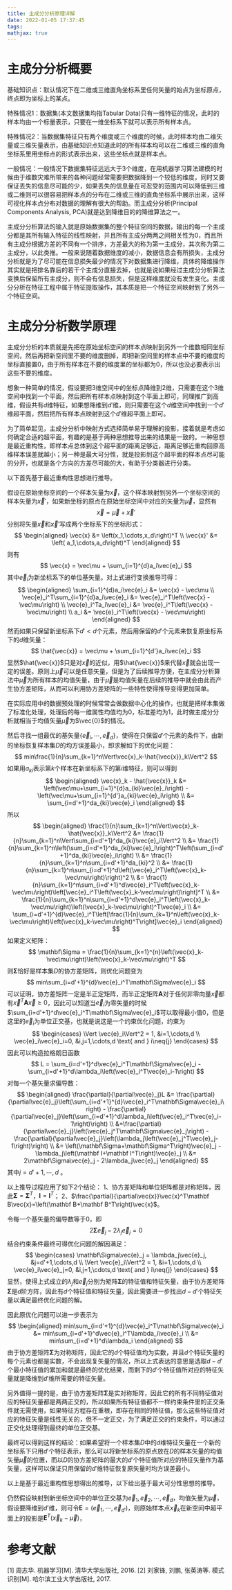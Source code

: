 ```yaml
---
title: 主成分分析原理详解
date: 2022-01-05 17:37:45
tags:
mathjax: true
---
```


# 主成分分析概要

基础知识点：默认情况下在二维或三维直角坐标系里任何矢量的始点为坐标原点，终点即为坐标上的某点。

特殊情况1：数据集(本文数据集均指Tabular Data)只有一维特征的情况，此时的样本均由一个标量表示，只要在一维坐标系下就可以表示所有样本点。

特殊情况2：当数据集特征只有两个维度或三个维度的时候，此时样本均由二维矢量或三维矢量表示，由基础知识点知道此时的所有样本均可以在二维或三维的直角坐标系里用坐标点的形式表示出来，这些坐标点就是样本点。

一般情况：一般情况下数据集特征远远大于3个维度，在用机器学习算法建模的时候由于维数灾难所带来的各种问题经常需要把数据降到一个较低的维度，同时又要保证丢失的信息尽可能的少，如果丢失的信息量在可忍受的范围内可以降低到三维或二维则可以很容易把样本点的分布在二维或三维的直角坐标系中展示出来，这样可视化样本点分布对数据的理解有很大的帮助。而主成分分析(Principal Components Analysis, PCA)就是达到降维目的的降维算法之一。

主成分分析算法的输入就是原始数据集的整个特征空间的数据，输出的每一个主成分都是其所有输入特征的线性映射，并且所有主成分两两之间相关性为0，而且所有主成分根据方差的不同有一个排序，方差最大的称为第一主成分，其次称为第二主成分，以此类推。一般来说随着数据维度的减小，数据信息会有所损失，主成分分析就是为了尽可能在信息损失最少的情况下对数据集进行降维，具体的降维操作其实就是把排名靠后的若干个主成分直接去掉，也就是说如果经过主成分分析算法变换后保留所有主成分，则不会有信息损失，但是这样维度就没有发生变化。主成分分析在特征工程中属于特征提取操作，其本质是把一个特征空间映射到了另外一个特征空间。

# 主成分分析数学原理

主成分分析的本质就是先把在原始坐标空间的样本点映射到另外一个维数相同坐标空间，然后再把新空间里不要的维度删掉，即把新空间里的样本点中不要的维度的坐标直接置0，由于所有样本在不要的维度里的坐标都为0，所以也没必要表示出这些不要的维度。

想象一种简单的情况，假设要把3维空间中的坐标点降维到2维，只需要在这个3维空间中找到一个平面，然后把所有样本点映射到这个平面上即可，同理推广到高维，假设共有$d$维特征，如果想降维到$d'$维，则只需要在这个$d$维空间中找到一个$d'$维超平面，然后把所有样本点映射到这个$d'$维超平面上即可。

为了简单起见，主成分分析中映射方式选择简单易于理解的投影，接着就是考虑如何确定合适的超平面，有趣的是基于两种思想推导出来的结果是一致的。一种思想是最近重构性，即样本点总体到这个超平面的距离足够近，距离足够近重构回原高维样本误差就越小；另一种是最大可分性，就是投影到这个超平面的样本点尽可能的分开，也就是各个方向的方差尽可能的大，有助于分类器进行分类。

以下首先基于最近重构性思想进行推导。

假设在原始坐标空间的一个样本矢量为$\vec{x}$，这个样本映射到另外一个坐标空间的样本矢量为$\vec{x}'$，如果新坐标的原点在原始坐标空间中对应的矢量为$\vec{\mu}$，显然有
$$
\vec{x} = \vec{\mu} + \vec{x}'
$$
分别将矢量$\vec{x}$和$\vec{x}'$写成两个坐标系下的坐标形式：
$$
\begin{aligned}
\vec{x} &= \left(x_1,\cdots,x_d\right)^T \\
\vec{x}' &= \left( a_1,\cdots,a_d\right)^T
\end{aligned}
$$
则有
$$
\vec{x} = \vec\mu + \sum_{i=1}^{d}a_i\vec{e}_i
$$
其中$\vec{e}_i$为新坐标系下的单位基矢量。对上式进行变换推导可得：
$$
\begin{aligned}
\sum_{i=1}^{d}a_i\vec{e}_i &= \vec{x} - \vec\mu \\
\vec{e}_i^T\sum_{i=1}^{d}a_i\vec{e}_i &= \vec{e}_i^T\left(\vec{x} - \vec\mu\right) \\
\vec{e}_i^Ta_i\vec{e}_i &= \vec{e}_i^T\left(\vec{x} - \vec\mu\right) \\
a_i &= \vec{e}_i^T\left(\vec{x} - \vec\mu\right)
\end{aligned}
$$
然而如果只保留新坐标系下$d'<d$个元素，然后用保留的$d'$个元素来恢复原坐标系下的$d$维矢量：
$$
\hat{\vec{x}} = \vec\mu + \sum_{i=1}^{d'}a_i\vec{e}_i
$$
显然$\hat{\vec{x}}$只是对$\vec{x}$的近似，用$\hat{\vec{x}}$来代替$\vec{x}$就会出现一定的误差。原则上$\vec{\mu}$可以是任意矢量，但是为了后续推导方便，在主成分分析算法中$\vec{\mu}$为所有样本的均值矢量，由于$\vec{\mu}$是均值矢量在后续的推导中就会由此而产生协方差矩阵，从而可以利用协方差矩阵的一些特性使得推导变得更加简单。

在实际应用中的数据预处理的时候常常会做数据中心化的操作，也就是把样本集做了标准化处理，处理后的每一维属性均值均为$0$，标准差均为$1$，此时做主成分分析就相当于均值矢量$\vec{\mu}$为$\vec{0}$的情况。

然后寻找一组最优的基矢量$\{\vec{e}_i,\cdots,\vec{e}_d\}$，使得在只保留$d'$个元素的条件下，由新的坐标恢复样本集$D$的均方误差最小，即求解如下的优化问题：
$$
min\frac{1}{n}\sum_{k=1}^n\Vert\vec{x}_k-\hat{\vec{x}}_k\Vert^2
$$
如果用$a_{ki}$表示第$k$个样本在新坐标系下的第$i$维特征，则可以得到
$$
\begin{aligned}
\vec{x}_k - \hat{\vec{x}}_k &= \left(\vec\mu+\sum_{i=1}^{d}a_{ki}\vec{e}_i\right) - \left(\vec\mu+\sum_{i=1}^{d'}a_{ki}\vec{e}_i\right) \\
&= \sum_{i=d'+1}^da_{ki}\vec{e}_i
\end{aligned}
$$
所以
$$
\begin{aligned}
\frac{1}{n}\sum_{k=1}^n\Vert\vec{x}_k-\hat{\vec{x}}_k\Vert^2 &= \frac{1}{n}\sum_{k=1}^n\Vert\sum_{i=d'+1}^da_{ki}\vec{e}_i\Vert^2 \\
&= \frac{1}{n}\sum_{k=1}^n\left(\sum_{i=d'+1}^da_{ki}\vec{e}_i\right)^T\left(\sum_{i=d'+1}^da_{ki}\vec{e}_i\right) \\
&= \frac{1}{n}\sum_{k=1}^n\sum_{i=d'+1}^da_{ki}^2 \\
&= \frac{1}{n}\sum_{k=1}^n\sum_{i=d'+1}^d\left(\vec{e}_i^T\left(\vec{x}_k-\vec\mu\right)\right)^2 \\
&= \frac{1}{n}\sum_{k=1}^n\sum_{i=d'+1}^d\vec{e}_i^T\left(\vec{x}_k-\vec\mu\right)\left[\vec{e}_i^T\left(\vec{x}_k-\vec\mu\right)\right]^T \\
&= \frac{1}{n}\sum_{k=1}^n\sum_{i=d'+1}^d\vec{e}_i^T\left(\vec{x}_k-\vec\mu\right)\left(\vec{x}_k-\vec\mu\right)^T\vec{e}_i \\
&= \sum_{i=d'+1}^{d}\vec{e}_i^T\left[\frac{1}{n}\sum_{k=1}^n\left(\vec{x}_k-\vec\mu\right)\left(\vec{x}_k-\vec\mu\right)^T\right]\vec{e}_i
\end{aligned}
$$
如果定义矩阵：
$$
\mathbf\Sigma = \frac{1}{n}\sum_{k=1}^{n}\left(\vec{x}_k-\vec\mu\right)\left(\vec{x}_k-\vec\mu\right)^T
$$
则$\mathbf\Sigma$恰好是样本集$D$的协方差矩阵，则优化问题变为
$$
min\sum_{i=d'+1}^{d}\vec{e}_i^T\mathbf\Sigma\vec{e}_i
$$
可以证明，协方差矩阵一定是半正定矩阵，而半正定矩阵$\mathbf A$对于任何非零向量$\vec{x}$都有$\vec{x}^T\mathbf A\vec{x}\geq0$，因此可以知道当$\vec{e}_i$为零矢量的时候$\sum_{i=d'+1}^d\vec{e}_i^T\mathbf\Sigma\vec{e}_i$可以取得最小值0，但是这里的$\vec{e}_i$为单位正交基，也就是说这是一个约束优化问题，约束为
$$
\begin{cases}
\Vert \vec{e}_i\Vert^2 = 1, &i=1,\cdots,d \\
\vec{e}_i\vec{e}_i=0, &i,j=1,\cdots,d \text{ and } i\neq{j} 
\end{cases}
$$
因此可以构造拉格朗日函数
$$
L = \sum_{i=d'+1}^d\vec{e}_i^T\mathbf\Sigma\vec{e}_i - \sum_{i=d'+1}^d\lambda_i\left(\vec{e}_i^T\vec{e}_i-1\right)
$$
对每一个基矢量求偏导数：
$$
\begin{aligned}
\frac{\partial}{\partial\vec{e}_j}L &= \frac{\partial}{\partial\vec{e}_j}\left(\sum_{i=d'+1}^{d}\vec{e}_i^T\mathbf\Sigma\vec{e}_i\right) - \frac{\partial}{\partial\vec{e}_j}\left(\sum_{i=d'+1}^d\lambda_i\left(\vec{e}_i^T\vec{e}_i-1\right)\right) \\
&=\frac{\partial}{\partial\vec{e}_j}\left(\vec{e}_j^T\mathbf\Sigma\vec{e}_j\right) - \frac{\partial}{\partial\vec{e}_j}\left(\lambda_j\left(\vec{e}_j^T\vec{e}_j-1\right)\right) \\
&= \left(\mathbf\Sigma+\mathbf\Sigma^T\right)\vec{e}_j - \lambda_j\left(\mathbf I+\mathbf I^T\right)\vec{e}_j \\
&= 2\mathbf\Sigma\vec{e}_j - 2\lambda_j\vec{e}_j
\end{aligned}
$$
其中$j=d'+1,\cdots,d$ 。

以上推导过程应用了如下2个结论：
1、协方差矩阵和单位矩阵都是对称矩阵，因此$\mathbf\Sigma=\mathbf\Sigma^T$，$\mathbf I=\mathbf I^T$；
2、$\frac{\partial}{\partial\vec{x}}\vec{x}^T\mathbf B\vec{x}=\left(\mathbf B+\mathbf B^T\right)\vec{x}$。

令每一个基矢量的偏导数等于0，即
$$
2\mathbf\Sigma\vec{e}_j - 2\lambda_j\vec{e}_j = 0
$$
结合约束条件最终可得优化问题的解因满足：
$$
\begin{cases}
\mathbf\Sigma\vec{e}_j = \lambda_j\vec{e}_j, &j=d'+1,\cdots,d \\
\Vert \vec{e}_i\Vert^2 = 1, &i=1,\cdots,d \\
\vec{e}_i\vec{e}_j=0, &i,j=1,\cdots,d \text{ and } i\neq{j}
\end{cases}
$$
显然，使得上式成立的$\lambda_j$和$\vec{e}_j$分别为矩阵$\mathbf \Sigma$的特征值和特征矢量，由于协方差矩阵$\mathbf  \Sigma$是$d$阶方阵，因此有$d$个特征值和特征矢量，因此需要进一步找出$d-d'$个特征矢量以满足最终优化问题的解。

因此原优化问题可以进一步表示为
$$
\begin{aligned}
min\sum_{i=d'+1}^{d}\vec{e}_i^T\mathbf\Sigma\vec{e}_i &= min\sum_{i=d'+1}^d\vec{e}_i^T\lambda_i\vec{e}_i \\
&= min\sum_{i=d'+1}^d\lambda_i
\end{aligned}
$$
由于协方差矩阵$\mathbf \Sigma$为对称矩阵，因此它的$d$个特征值均为实数，并且$d$个特征矢量的每个元素也都是实数，不会出现复矢量的情况，所以上式表达的意思是选取$d-d'$个最小特征值的累加和就是最终的优化结果，而剩下的$d'$个特征值所对应的特征矢量就是降维到$d'$维所需要的特征矢量。

另外值得一提的是，由于协方差矩阵$\mathbf \Sigma$是实对称矩阵，因此它的所有不同特征值对应的特征矢量都是两两正交的，所以如果所有特征值都不一样约束条件里的正交条件就无需使用，如果特征方程存在重根，即存在相同的特征值，那么这些特征值对应的特征矢量是线性无关的，但不一定正交，为了满足正交的约束条件，可以通过正交化处理得到最终的单位正交基。

最终可以得到这样的结论：如果希望将一个样本集$D$中的$d$维特征矢量在一个新的坐标系下只用$d'$个特征表示，那么可以将新坐标系的原点放在$D$的样本矢量的均值矢量$\vec\mu$的位置，而以$D$的协方差矩阵的最大的$d'$个特征值所对应的特征矢量作为基矢量，这样可以保证只用保留的$d'$维特征恢复原矢量时均方误差最小。

以上是基于最近重构性思想得出的推导，以下给出基于最大可分性思想的推导。

仍然假设映射到新坐标空间中的单位正交基为$\vec{e}_1,\vec{e}_2,\cdots,\vec{e}_d$，均值矢量为$\vec{\mu}$，假设要降维到$d’$维，则可令$\mathbf E=\left(\vec{e}_1,\cdots,\vec{e}_{d'}\right)$，则原始样本点$\vec{x}_k$在新空间中超平面上的投影是$\mathbf E^T\left(\vec{x}_k-\vec\mu\right)$，



# 参考文献

[1] 周志华. 机器学习[M]. 清华大学出版社, 2016.
[2] 刘家锋, 刘鹏, 张英涛等. 模式识别[M]. 哈尔滨工业大学出版社, 2017.



